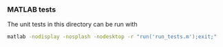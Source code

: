 ### MATLAB tests

The unit tests in this directory can be run with

```bash
matlab -nodisplay -nosplash -nodesktop -r "run('run_tests.m');exit;"
```

